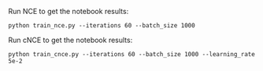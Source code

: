 Run NCE to get the notebook results:

````
python train_nce.py --iterations 60 --batch_size 1000
````

Run cNCE to get the notebook results:

````
python train_cnce.py --iterations 60 --batch_size 1000 --learning_rate 5e-2
````